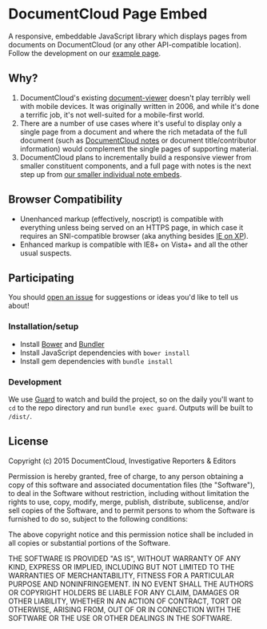 # DocumentCloud Page Embed

A responsive, embeddable JavaScript library which displays pages from documents on DocumentCloud (or any other API-compatible location). Follow the development on our [example page](http://documentcloud.github.io/documentcloud-pages/).

## Why?

1. DocumentCloud's existing [document-viewer](https://github.com/documentcloud/document-viewer) doesn't play terribly well with mobile devices. It was originally written in 2006, and while it's done a terrific job, it's not well-suited for a mobile-first world.
2. There are a number of use cases where it's useful to display only a single page from a document and where the rich metadata of the full document (such as [DocumentCloud notes](https://www.documentcloud.org/help/notes) or document title/contributor information) would complement the single pages of supporting material.
3. DocumentCloud plans to incrementally build a responsive viewer from smaller constituent components, and a full page with notes is the next step up from [our smaller individual note embeds](https://www.documentcloud.org/help/notes).

## Browser Compatibility

* Unenhanced markup (effectively, noscript) is compatible with everything unless being served on an HTTPS page, in which case it requires an SNI-compatible browser (aka anything besides [IE on XP](https://github.com/documentcloud/documentcloud/issues/278)).
* Enhanced markup is compatible with IE8+ on Vista+ and all the other usual suspects.

## Participating

You should [open an issue](https://github.com/documentcloud/documentcloud-pages/issues) for suggestions or ideas you'd like to tell us about!

### Installation/setup

* Install [Bower](http://bower.io) and [Bundler](http://bundler.io/)
* Install JavaScript dependencies with `bower install`
* Install gem dependencies with `bundle install`

### Development

We use [Guard](https://github.com/guard/guard) to watch and build the project, so on the daily you'll want to `cd` to the repo directory and run `bundle exec guard`. Outputs will be built to `/dist/`.

## License

Copyright (c) 2015 DocumentCloud, Investigative Reporters & Editors

Permission is hereby granted, free of charge, to any person obtaining a copy of this software and associated documentation files (the "Software"), to deal in the Software without restriction, including without limitation the rights to use, copy, modify, merge, publish, distribute, sublicense, and/or sell copies of the Software, and to permit persons to whom the Software is furnished to do so, subject to the following conditions:

The above copyright notice and this permission notice shall be included in all copies or substantial portions of the Software.

THE SOFTWARE IS PROVIDED "AS IS", WITHOUT WARRANTY OF ANY KIND, EXPRESS OR IMPLIED, INCLUDING BUT NOT LIMITED TO THE WARRANTIES OF MERCHANTABILITY, FITNESS FOR A PARTICULAR PURPOSE AND NONINFRINGEMENT. IN NO EVENT SHALL THE AUTHORS OR COPYRIGHT HOLDERS BE LIABLE FOR ANY CLAIM, DAMAGES OR OTHER LIABILITY, WHETHER IN AN ACTION OF CONTRACT, TORT OR OTHERWISE, ARISING FROM, OUT OF OR IN CONNECTION WITH THE SOFTWARE OR THE USE OR OTHER DEALINGS IN THE SOFTWARE.
